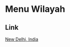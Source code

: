 # Menu Wilayah

## Link

[New Delhi, India](https://github.com/gigit-pemilu/pemilu-2024-99-luar-negeri/tree/main/pilpres/hitung-suara/sub/99-luar-negeri/sub/80-new-delhi-india/sub/01-new-delhi-india/sub/0001-new-delhi-india)

